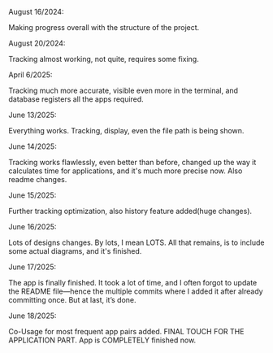August 16/2024:

Making progress overall with the structure of the project.


August 20/2024:

Tracking almost working, not quite, requires some fixing.


April 6/2025:

Tracking much more accurate, visible even more in the terminal, and database registers all the apps required.


June 13/2025:

Everything works. Tracking, display, even the file path is being shown. 


June 14/2025:

Tracking works flawlessly, even better than before, changed up the way it calculates time for applications, and it's much more precise now. Also readme changes.


June 15/2025:

Further tracking optimization, also history feature added(huge changes).


June 16/2025:

Lots of designs changes. By lots, I mean LOTS. All that remains, is to include some actual diagrams, and it's finished.


June 17/2025:

The app is finally finished. It took a lot of time, and I often forgot to update the README file—hence the multiple commits where I added it after already committing once. But at last, it’s done.

June 18/2025:

Co-Usage for most frequent app pairs added. FINAL TOUCH FOR THE APPLICATION PART. App is COMPLETELY finished now.